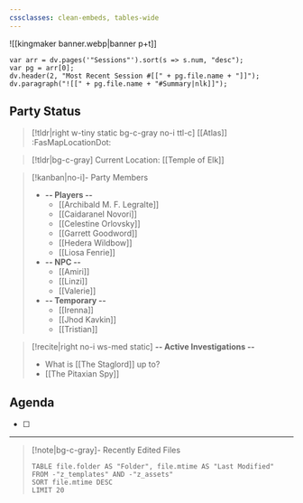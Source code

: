 ```yaml
---
cssclasses: clean-embeds, tables-wide
---
```

![[kingmaker banner.webp|banner p+t]]
```dataviewjs
var arr = dv.pages('"Sessions"').sort(s => s.num, "desc");
var pg = arr[0];
dv.header(2, "Most Recent Session #[[" + pg.file.name + "]]");
dv.paragraph("![[" + pg.file.name + "#Summary|nlk]]");
```

## Party Status
>[!tldr|right w-tiny static bg-c-gray no-i ttl-c] [[Atlas]] :FasMapLocationDot:

>[!tldr|bg-c-gray] Current Location: [[Temple of Elk]]

> [!kanban|no-i]- Party Members
> - **-- Players --**
> 	- [[Archibald M. F. Legralte]]
> 	- [[Caidaranel Novori]]
> 	- [[Celestine Orlovsky]]
> 	- [[Garrett Goodword]]
> 	- [[Hedera Wildbow]]
> 	- [[Liosa Fenrie]]
> - **-- NPC --**
> 	- [[Amiri]]
> 	- [[Linzi]]
> 	- [[Valerie]]
> - **-- Temporary --**
> 	- [[Irenna]]
> 	- [[Jhod Kavkin]]
> 	- [[Tristian]]

<p></p>

>[!recite|right no-i  ws-med static] **-- Active Investigations --**
>- What is [[The Staglord]] up to?
>- [[The Pitaxian Spy]]

## Agenda
- [ ] 
---
>[!note|bg-c-gray]- Recently Edited Files
><p></p>
>
>```dataview
>TABLE file.folder AS "Folder", file.mtime AS "Last Modified"
>FROM -"z_templates" AND -"z_assets"
>SORT file.mtime DESC
>LIMIT 20
>```

